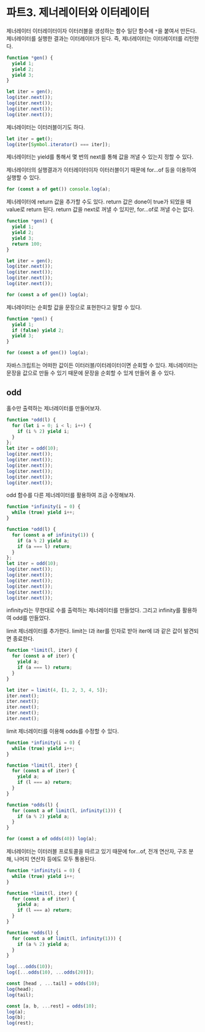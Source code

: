 # 파트3. 제너레이터와 이터레이터

제너레이터
이터레이터이자 이터러블을 생성하는 함수
일단 함수에 `*`을 붙여서 만든다.
제너레이터를 실행한 결과는 이터레이터가 된다.
즉, 제너레이터는 이터레이터를 리턴한다.

```js
function *gen() {
  yield 1;
  yield 2;
  yield 3;
}

let iter = gen();
log(iter.next());
log(iter.next());
log(iter.next());
log(iter.next());
```

제너레이터는 이터러블이기도 하다.

```js
let iter = get();
log(iter[Symbol.iterator() === iter]);
```

제너레이터는 yield를 통해서 몇 번의 next를 통해 값을 꺼낼 수 있는지 정할 수 있다.

제너레이터의 실행결과가 이터레이터이자 이터러블이기 때문에 for...of 등을 이용하여 실행할 수 있다.

```js
for (const a of get()) console.log(a);
```

제너레이터에 return 값을 추가할 수도 있다.
return 값은 done이 true가 되었을 때 value로 return 된다.
return 값을 next로 꺼낼 수 있지만, for...of로 꺼낼 수는 없다.

```js
function *gen() {
  yield 1;
  yield 2;
  yield 3;
  return 100;
}

let iter = gen();
log(iter.next());
log(iter.next());
log(iter.next());
log(iter.next());

for (const a of gen()) log(a);
```

제너레이터는 순회할 값을 문장으로 표현한다고 말할 수 있다.

```js
function *gen() {
  yield 1;
  if (false) yield 2;
  yield 3;
}

for (const a of gen()) log(a);
```

자바스크립트는 어떠한 값이든 이터러블/이터레이터이면 순회할 수 있다.
제너레이터는 문장을 값으로 만들 수 있기 때문에 문장을 순회할 수 있게 만들어 줄 수 있다.

## odd

홀수만 출력하는 제너레이터를 만들어보자.

```js
function *odd(l) {
  for (let i = 0; i < l; i++) {
    if (i % 2) yield i;
  }
};
let iter = odd(10);
log(iter.next());
log(iter.next());
log(iter.next());
log(iter.next());
log(iter.next());
log(iter.next());
```

odd 함수를 다른 제너레이터를 활용하여 조금 수정해보자.

```js
function *infinity(i = 0) {
  while (true) yield i++;
}

function *odd(l) {
  for (const a of infinity(1)) {
    if (a % 2) yield a;
    if (a === l) return;
  }
};
let iter = odd(10);
log(iter.next());
log(iter.next());
log(iter.next());
log(iter.next());
log(iter.next());
log(iter.next());
```

infinity라는 무한대로 수를 출력하는 제너레이터를 만들었다.
그리고 infinity를 활용하여 odd를 만들었다.

limit 제너레이터를 추가한다.
limit는 l과 iter를 인자로 받아 iter에 l과 같은 값이 발견되면 종료한다.

```js
function *limit(l, iter) {
  for (const a of iter) {
    yield a;
    if (a === l) return;
  }
}

let iter = limit(4, [1, 2, 3, 4, 5]);
iter.next();
iter.next();
iter.next();
iter.next();
iter.next();
```

limit 제너레이터를 이용해 odds를 수정할 수 있다.

```js
function *infinity(i = 0) {
  while (true) yield i++;
}

function *limit(l, iter) {
  for (const a of iter) {
    yield a;
    if (l === a) return;
  }
}

function *odds(l) {
  for (const a of limit(l, infinity(1))) {
    if (a % 2) yield a;
  }
}

for (const a of odds(40)) log(a);
```

제너레이터는 이터러블 프로토콜을 따르고 있기 때문에 for...of, 전개 연산자, 구조 분해, 나머지 연산자 등에도 모두 통용된다.

```js
function *infinity(i = 0) {
  while (true) yield i++;
}

function *limit(l, iter) {
  for (const a of iter) {
    yield a;
    if (l === a) return;
  }
}

function *odds(l) {
  for (const a of limit(l, infinity(1))) {
    if (a % 2) yield a;
  }
}

log(...odds(10));
log([...odds(10), ...odds(20)]);

const [head , ...tail] = odds(10);
log(head);
log(tail);

const [a, b, ...rest] = odds(10);
log(a);
log(b);
log(rest);
```
